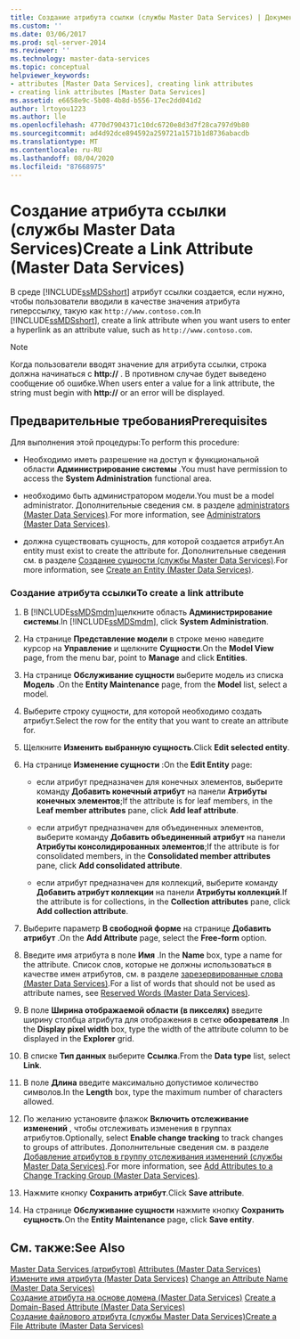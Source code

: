 ```yaml
---
title: Создание атрибута ссылки (службы Master Data Services) | Документы Майкрософт
ms.custom: ''
ms.date: 03/06/2017
ms.prod: sql-server-2014
ms.reviewer: ''
ms.technology: master-data-services
ms.topic: conceptual
helpviewer_keywords:
- attributes [Master Data Services], creating link attributes
- creating link attributes [Master Data Services]
ms.assetid: e6658e9c-5b08-4b8d-b556-17ec2dd041d2
author: lrtoyou1223
ms.author: lle
ms.openlocfilehash: 4770d7904371c10dc6720e8d3d7f28ca797d9b80
ms.sourcegitcommit: ad4d92dce894592a259721a1571b1d8736abacdb
ms.translationtype: MT
ms.contentlocale: ru-RU
ms.lasthandoff: 08/04/2020
ms.locfileid: "87668975"
---
```

# <a name="create-a-link-attribute-master-data-services"></a><span data-ttu-id="ebc54-102">Создание атрибута ссылки (службы Master Data Services)</span><span class="sxs-lookup"><span data-stu-id="ebc54-102">Create a Link Attribute (Master Data Services)</span></span>
  <span data-ttu-id="ebc54-103">В среде [!INCLUDE[ssMDSshort](../includes/ssmdsshort-md.md)] атрибут ссылки создается, если нужно, чтобы пользователи вводили в качестве значения атрибута гиперссылку, такую как `http://www.contoso.com`.</span><span class="sxs-lookup"><span data-stu-id="ebc54-103">In [!INCLUDE[ssMDSshort](../includes/ssmdsshort-md.md)], create a link attribute when you want users to enter a hyperlink as an attribute value, such as `http://www.contoso.com`.</span></span>  
  
> [!NOTE]  
>  <span data-ttu-id="ebc54-104">Когда пользователи вводят значение для атрибута ссылки, строка должна начинаться с **http://** . В противном случае будет выведено сообщение об ошибке.</span><span class="sxs-lookup"><span data-stu-id="ebc54-104">When users enter a value for a link attribute, the string must begin with **http://** or an error will be displayed.</span></span>  
  
## <a name="prerequisites"></a><span data-ttu-id="ebc54-105">Предварительные требования</span><span class="sxs-lookup"><span data-stu-id="ebc54-105">Prerequisites</span></span>  
 <span data-ttu-id="ebc54-106">Для выполнения этой процедуры:</span><span class="sxs-lookup"><span data-stu-id="ebc54-106">To perform this procedure:</span></span>  
  
-   <span data-ttu-id="ebc54-107">Необходимо иметь разрешение на доступ к функциональной области **Администрирование системы** .</span><span class="sxs-lookup"><span data-stu-id="ebc54-107">You must have permission to access the **System Administration** functional area.</span></span>  
  
-   <span data-ttu-id="ebc54-108">необходимо быть администратором модели.</span><span class="sxs-lookup"><span data-stu-id="ebc54-108">You must be a model administrator.</span></span> <span data-ttu-id="ebc54-109">Дополнительные сведения см. в разделе [administrators &#40;Master Data Services&#41;](administrators-master-data-services.md).</span><span class="sxs-lookup"><span data-stu-id="ebc54-109">For more information, see [Administrators &#40;Master Data Services&#41;](administrators-master-data-services.md).</span></span>  
  
-   <span data-ttu-id="ebc54-110">должна существовать сущность, для которой создается атрибут.</span><span class="sxs-lookup"><span data-stu-id="ebc54-110">An entity must exist to create the attribute for.</span></span> <span data-ttu-id="ebc54-111">Дополнительные сведения см. в разделе [Создание сущности (службы Master Data Services)](../../2014/master-data-services/create-an-entity-master-data-services.md).</span><span class="sxs-lookup"><span data-stu-id="ebc54-111">For more information, see [Create an Entity &#40;Master Data Services&#41;](../../2014/master-data-services/create-an-entity-master-data-services.md).</span></span>  
  
### <a name="to-create-a-link-attribute"></a><span data-ttu-id="ebc54-112">Создание атрибута ссылки</span><span class="sxs-lookup"><span data-stu-id="ebc54-112">To create a link attribute</span></span>  
  
1.  <span data-ttu-id="ebc54-113">В [!INCLUDE[ssMDSmdm](../includes/ssmdsmdm-md.md)]щелкните область **Администрирование системы**.</span><span class="sxs-lookup"><span data-stu-id="ebc54-113">In [!INCLUDE[ssMDSmdm](../includes/ssmdsmdm-md.md)], click **System Administration**.</span></span>  
  
2.  <span data-ttu-id="ebc54-114">На странице **Представление модели** в строке меню наведите курсор на **Управление** и щелкните **Сущности**.</span><span class="sxs-lookup"><span data-stu-id="ebc54-114">On the **Model View** page, from the menu bar, point to **Manage** and click **Entities**.</span></span>  
  
3.  <span data-ttu-id="ebc54-115">На странице **Обслуживание сущности** выберите модель из списка **Модель** .</span><span class="sxs-lookup"><span data-stu-id="ebc54-115">On the **Entity Maintenance** page, from the **Model** list, select a model.</span></span>  
  
4.  <span data-ttu-id="ebc54-116">Выберите строку сущности, для которой необходимо создать атрибут.</span><span class="sxs-lookup"><span data-stu-id="ebc54-116">Select the row for the entity that you want to create an attribute for.</span></span>  
  
5.  <span data-ttu-id="ebc54-117">Щелкните **Изменить выбранную сущность**.</span><span class="sxs-lookup"><span data-stu-id="ebc54-117">Click **Edit selected entity**.</span></span>  
  
6.  <span data-ttu-id="ebc54-118">На странице **Изменение сущности** :</span><span class="sxs-lookup"><span data-stu-id="ebc54-118">On the **Edit Entity** page:</span></span>  
  
    -   <span data-ttu-id="ebc54-119">если атрибут предназначен для конечных элементов, выберите команду **Добавить конечный атрибут** на панели **Атрибуты конечных элементов**;</span><span class="sxs-lookup"><span data-stu-id="ebc54-119">If the attribute is for leaf members, in the **Leaf member attributes** pane, click **Add leaf attribute**.</span></span>  
  
    -   <span data-ttu-id="ebc54-120">если атрибут предназначен для объединенных элементов, выберите команду **Добавить объединенный атрибут** на панели **Атрибуты консолидированных элементов**;</span><span class="sxs-lookup"><span data-stu-id="ebc54-120">If the attribute is for consolidated members, in the **Consolidated member attributes** pane, click **Add consolidated attribute**.</span></span>  
  
    -   <span data-ttu-id="ebc54-121">если атрибут предназначен для коллекций, выберите команду **Добавить атрибут коллекции** на панели **Атрибуты коллекций**.</span><span class="sxs-lookup"><span data-stu-id="ebc54-121">If the attribute is for collections, in the **Collection attributes** pane, click **Add collection attribute**.</span></span>  
  
7.  <span data-ttu-id="ebc54-122">Выберите параметр **В свободной форме** на странице **Добавить атрибут** .</span><span class="sxs-lookup"><span data-stu-id="ebc54-122">On the **Add Attribute** page, select the **Free-form** option.</span></span>  
  
8.  <span data-ttu-id="ebc54-123">Введите имя атрибута в поле **Имя** .</span><span class="sxs-lookup"><span data-stu-id="ebc54-123">In the **Name** box, type a name for the attribute.</span></span> <span data-ttu-id="ebc54-124">Список слов, которые не должны использоваться в качестве имен атрибутов, см. в разделе [зарезервированные слова &#40;Master Data Services&#41;](../../2014/master-data-services/reserved-words-master-data-services.md).</span><span class="sxs-lookup"><span data-stu-id="ebc54-124">For a list of words that should not be used as attribute names, see [Reserved Words &#40;Master Data Services&#41;](../../2014/master-data-services/reserved-words-master-data-services.md).</span></span>  
  
9. <span data-ttu-id="ebc54-125">В поле **Ширина отображаемой области (в пикселях)** введите ширину столбца атрибута для отображения в сетке **обозревателя** .</span><span class="sxs-lookup"><span data-stu-id="ebc54-125">In the **Display pixel width** box, type the width of the attribute column to be displayed in the **Explorer** grid.</span></span>  
  
10. <span data-ttu-id="ebc54-126">В списке **Тип данных** выберите **Ссылка**.</span><span class="sxs-lookup"><span data-stu-id="ebc54-126">From the **Data type** list, select **Link**.</span></span>  
  
11. <span data-ttu-id="ebc54-127">В поле **Длина** введите максимально допустимое количество символов.</span><span class="sxs-lookup"><span data-stu-id="ebc54-127">In the **Length** box, type the maximum number of characters allowed.</span></span>  
  
12. <span data-ttu-id="ebc54-128">По желанию установите флажок **Включить отслеживание изменений** , чтобы отслеживать изменения в группах атрибутов.</span><span class="sxs-lookup"><span data-stu-id="ebc54-128">Optionally, select **Enable change tracking** to track changes to groups of attributes.</span></span> <span data-ttu-id="ebc54-129">Дополнительные сведения см. в разделе [Добавление атрибутов в группу отслеживания изменений (службы Master Data Services)](../../2014/master-data-services/add-attributes-to-a-change-tracking-group-master-data-services.md).</span><span class="sxs-lookup"><span data-stu-id="ebc54-129">For more information, see [Add Attributes to a Change Tracking Group &#40;Master Data Services&#41;](../../2014/master-data-services/add-attributes-to-a-change-tracking-group-master-data-services.md).</span></span>  
  
13. <span data-ttu-id="ebc54-130">Нажмите кнопку **Сохранить атрибут**.</span><span class="sxs-lookup"><span data-stu-id="ebc54-130">Click **Save attribute**.</span></span>  
  
14. <span data-ttu-id="ebc54-131">На странице **Обслуживание сущности** нажмите кнопку **Сохранить сущность**.</span><span class="sxs-lookup"><span data-stu-id="ebc54-131">On the **Entity Maintenance** page, click **Save entity**.</span></span>  
  
## <a name="see-also"></a><span data-ttu-id="ebc54-132">См. также:</span><span class="sxs-lookup"><span data-stu-id="ebc54-132">See Also</span></span>  
 <span data-ttu-id="ebc54-133">[Master Data Services &#40;атрибутов&#41;](../../2014/master-data-services/attributes-master-data-services.md) </span><span class="sxs-lookup"><span data-stu-id="ebc54-133">[Attributes &#40;Master Data Services&#41;](../../2014/master-data-services/attributes-master-data-services.md) </span></span>  
 <span data-ttu-id="ebc54-134">[Измените имя атрибута &#40;Master Data Services&#41;](change-an-attribute-name-and-data-type-master-data-services.md) </span><span class="sxs-lookup"><span data-stu-id="ebc54-134">[Change an Attribute Name &#40;Master Data Services&#41;](change-an-attribute-name-and-data-type-master-data-services.md) </span></span>  
 <span data-ttu-id="ebc54-135">[Создание атрибута на основе домена &#40;Master Data Services&#41;](../../2014/master-data-services/create-a-domain-based-attribute-master-data-services.md) </span><span class="sxs-lookup"><span data-stu-id="ebc54-135">[Create a Domain-Based Attribute &#40;Master Data Services&#41;](../../2014/master-data-services/create-a-domain-based-attribute-master-data-services.md) </span></span>  
 [<span data-ttu-id="ebc54-136">Создание файлового атрибута (службы Master Data Services)</span><span class="sxs-lookup"><span data-stu-id="ebc54-136">Create a File Attribute &#40;Master Data Services&#41;</span></span>](../../2014/master-data-services/create-a-file-attribute-master-data-services.md)  
  
  
